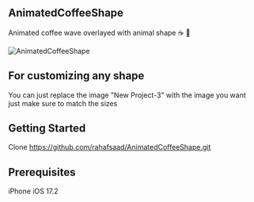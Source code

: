 ## AnimatedCoffeeShape

Animated coffee wave overlayed with animal shape ☕️ 📲

![AnimatedCoffeeShape](https://github.com/rahafsaad/AnimatedCoffeeShape/assets/67018296/08eae061-d0be-4794-b43f-c576a3603d48)

## For customizing any shape 

You can just replace the image "New Project-3" with the image you want just make sure to match the sizes 

## Getting Started

Clone https://github.com/rahafsaad/AnimatedCoffeeShape.git

## Prerequisites

iPhone iOS 17.2

